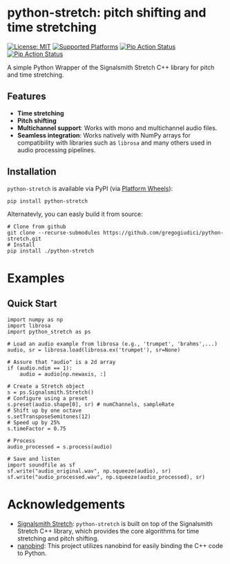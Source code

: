 # python-stretch: pitch shifting and time stretching
[![License: MIT](https://img.shields.io/badge/License-MIT-blue.svg)](https://github.com/gregogiudici/python-stretch/blob/main/LICENSE)
[![Supported Platforms](https://img.shields.io/badge/platforms-macOS%20%7C%20Windows%20%7C%20Linux-green)](https://pypi.org/project/python-stretch)
[![Pip Action Status][actions-pip-badge]][actions-pip-link]
[![Pip Action Status][actions-wheels-badge]][actions-wheels-link]
<!-- [![PyPI - Wheel](https://img.shields.io/pypi/wheel/python-stretch)](https://pypi.org/project/python-stretch) -->
<!-- [![PyPI - Python Version](https://img.shields.io/pypi/pyversions/python-stretch)](https://pypi.org/project/python-stretch) -->


[actions-pip-link]:        https://github.com/gregogiudici/python-stretch/actions?query=workflow%3APip
[actions-pip-badge]:       https://github.com/gregogiudici/python-stretch/workflows/Pip/badge.svg
[actions-wheels-link]:     https://github.com/gregogiudici/python-stretch/actions?query=workflow%3AWheels
[actions-wheels-badge]:    https://github.com/gregogiudici/python-stretch/workflows/Wheels/badge.svg

A simple Python Wrapper of the Signalsmith Stretch C++ library for pitch and time stretching.

## Features

- **Time stretching**
- **Pitch shifting**
- **Multichannel support**: Works with mono and multichannel audio files.
- **Seamless integration**: Works natively with NumPy arrays for compatibility with libraries such as `librosa` and many others used in audio processing pipelines.


## Installation

`python-stretch` is available via PyPI (via [Platform Wheels](https://packaging.python.org/guides/distributing-packages-using-setuptools/#platform-wheels)):
```
pip install python-stretch
```
Alternatevly, you can easly build it from source:
```
# Clone from github
git clone --recurse-submodules https://github.com/gregogiudici/python-stretch.git
# Install
pip install ./python-stretch
```

# Examples
## Quick Start
```
import numpy as np
import librosa
import python_stretch as ps

# Load an audio example from librosa (e.g., 'trumpet', 'brahms',...)
audio, sr = librosa.load(librosa.ex('trumpet'), sr=None)

# Assure that "audio" is a 2d array
if (audio.ndim == 1):
    audio = audio[np.newaxis, :]

# Create a Stretch object
s = ps.Signalsmith.Stretch()
# Configure using a preset
s.preset(audio.shape[0], sr) # numChannels, sampleRate
# Shift up by one octave
s.setTransposeSemitones(12)
# Speed up by 25%
s.timeFactor = 0.75

# Process
audio_processed = s.process(audio)

# Save and listen
import soundfile as sf
sf.write("audio_original.wav", np.squeeze(audio), sr)
sf.write("audio_processed.wav", np.squeeze(audio_processed), sr)
```

# Acknowledgements
- [Signalsmith Stretch](https://github.com/Signalsmith-Audio/signalsmith-stretch): `python-stretch` is built on top of the Signalsmith Stretch C++ library, which provides the core algorithms for time stretching and pitch shifting.
- [nanobind](https://github.com/wjakob/nanobind): This project utilizes nanobind for easily binding the C++ code to Python.
